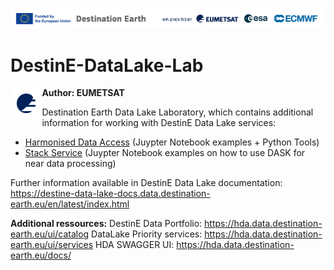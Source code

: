 <img src="./img/DestinE-banner.jpg"
     alt="Destination Earth banner"
/>

# DestinE-DataLake-Lab

<img style="float:left; width:10%" src="./img/EUMETSAT-icon.png"/> **Author: EUMETSAT** 

Destination Earth Data Lake Laboratory, which contains additional information for working with DestinE Data Lake services:
- [Harmonised Data Access](https://github.com/destination-earth/DestinE-DataLake-Lab/tree/main/HDA) (Juypter Notebook examples + Python Tools)
- [Stack Service](https://github.com/destination-earth/DestinE-DataLake-Lab/tree/main/STACK) (Juypter Notebook examples on how to use DASK for near data processing)

Further information available in DestinE Data Lake documentation: https://destine-data-lake-docs.data.destination-earth.eu/en/latest/index.html


**Additional ressources:**
DestinE Data Portfolio: https://hda.data.destination-earth.eu/ui/catalog
DataLake Priority services: https://hda.data.destination-earth.eu/ui/services 
HDA SWAGGER UI: https://hda.data.destination-earth.eu/docs/